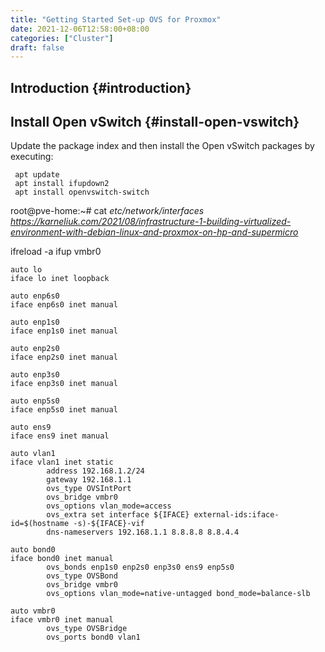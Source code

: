 ```yaml
---
title: "Getting Started Set-up OVS for Proxmox"
date: 2021-12-06T12:58:00+08:00
categories: ["Cluster"]
draft: false
---
```


## Introduction {#introduction}


## Install Open vSwitch {#install-open-vswitch}

Update the package index and then install the Open vSwitch packages by executing:

```console
 apt update
 apt install ifupdown2
 apt install openvswitch-switch
```

root@pve-home:~# cat _etc/network/interfaces
<https://karneliuk.com/2021/08/infrastructure-1-building-virtualized-environment-with-debian-linux-and-proxmox-on-hp-and-supermicro>_

ifreload -a
ifup vmbr0

```file
auto lo
iface lo inet loopback

auto enp6s0
iface enp6s0 inet manual

auto enp1s0
iface enp1s0 inet manual

auto enp2s0
iface enp2s0 inet manual

auto enp3s0
iface enp3s0 inet manual

auto enp5s0
iface enp5s0 inet manual

auto ens9
iface ens9 inet manual

auto vlan1
iface vlan1 inet static
        address 192.168.1.2/24
        gateway 192.168.1.1
        ovs_type OVSIntPort
        ovs_bridge vmbr0
        ovs_options vlan_mode=access
        ovs_extra set interface ${IFACE} external-ids:iface-id=$(hostname -s)-${IFACE}-vif
        dns-nameservers 192.168.1.1 8.8.8.8 8.8.4.4

auto bond0
iface bond0 inet manual
        ovs_bonds enp1s0 enp2s0 enp3s0 ens9 enp5s0
        ovs_type OVSBond
        ovs_bridge vmbr0
        ovs_options vlan_mode=native-untagged bond_mode=balance-slb

auto vmbr0
iface vmbr0 inet manual
        ovs_type OVSBridge
        ovs_ports bond0 vlan1
```

